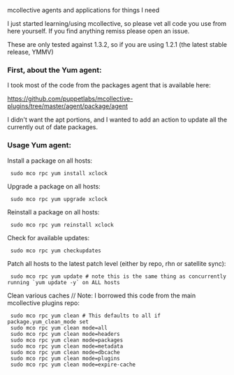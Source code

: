 mcollective agents and applications for things I need

I just started learning/using mcollective, so please vet all code you use from here yourself.  If you find anything remiss please open an issue.

These are only tested against 1.3.2, so if you are using 1.2.1 (the latest stable release, YMMV)

### First, about the Yum agent:
I took most of the code from the packages agent that is available here:

  https://github.com/puppetlabs/mcollective-plugins/tree/master/agent/package/agent

I didn't want the apt portions, and I wanted to add an action to update all the currently out of date packages.

### Usage Yum agent:

Install a package on all hosts:

     sudo mco rpc yum install xclock

Upgrade a package on all hosts:

     sudo mco rpc yum upgrade xclock

Reinstall a package on all hosts:

     sudo mco rpc yum reinstall xclock

Check for available updates:

     sudo mco rpc yum checkupdates

Patch all hosts to the latest patch level (either by repo, rhn or satellite sync):

     sudo mco rpc yum update # note this is the same thing as concurrently running `yum update -y` on ALL hosts 

Clean various caches // Note: I borrowed this code from the main mcollective plugins repo:

     sudo mco rpc yum clean # This defaults to all if package.yum_clean_mode set
     sudo mco rpc yum clean mode=all
     sudo mco rpc yum clean mode=headers
     sudo mco rpc yum clean mode=packages
     sudo mco rpc yum clean mode=metadata
     sudo mco rpc yum clean mode=dbcache
     sudo mco rpc yum clean mode=plugins
     sudo mco rpc yum clean mode=expire-cache
  

